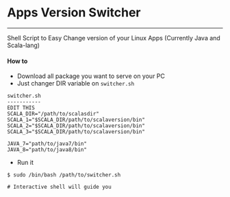 # Apps Version Switcher
-------------
Shell Script to Easy Change version of your Linux Apps (Currently Java and Scala-lang)

#### How to 
- Download all package you want to serve on your PC
- Just changer DIR variable on ```switcher.sh```
```
switcher.sh
-----------
EDIT THIS
SCALA_DIR="/path/to/scalasdir"
SCALA_1="$SCALA_DIR/path/to/scalaversion/bin"
SCALA_2="$SCALA_DIR/path/to/scalaversion/bin"
SCALA_3="$SCALA_DIR/path/to/scalaversion/bin"

JAVA_7="path/to/java7/bin"
JAVA_8="path/to/java8/bin"
```
- Run it 
```
$ sudo /bin/bash /path/to/switcher.sh

# Interactive shell will guide you

